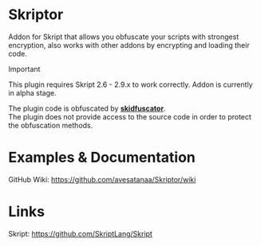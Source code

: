 # Skriptor
Addon for Skript that allows you obfuscate your scripts with strongest encryption, also works with other addons by encrypting and loading their code.

> [!IMPORTANT]
> This plugin requires Skript 2.6 - 2.9.x to work correctly.
> Addon is currently in alpha stage.
> 
> The plugin code is obfuscated by **[skidfuscator](https://github.com/skidfuscatordev/skidfuscator-java-obfuscator)**.  
> The plugin does not provide access to the source code in order to protect the obfuscation methods.

# Examples & Documentation

GitHub Wiki: https://github.com/avesatanaa/Skriptor/wiki

# Links

Skript: https://github.com/SkriptLang/Skript
